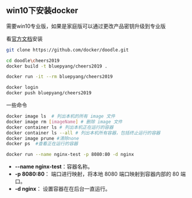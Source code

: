 ## win10下安装docker

需要win10专业版，如果是家庭版可以通过更改产品密钥升级到专业版

看[官方文档](https://docs.docker.com/docker-for-windows/install/)安装



```bash
git clone https://github.com/docker/doodle.git
```



```bash
cd doodle\cheers2019 
docker build -t bluepyang/cheers2019 .
```



```bash
docker run -it --rm bluepyang/cheers2019
```



```bash
docker login 
docker push bluepyang/cheers2019
```





一些命令

```bash
docker image ls  # 列出本机的所有 image 文件
docker image rm [imageName] # 删除 image 文件
docker container ls # 列出本机正在运行的容器
docker container ls --all # 列出本机所有容器，包括终止运行的容器
docker image prune #清除none
docker ps  #查看正在运行的容器
```



```bash
docker run --name nginx-test -p 8080:80 -d nginx
```

- **--name nginx-test**：容器名称。
- **-p 8080:80**： 端口进行映射，将本地 8080 端口映射到容器内部的 80 端口。
- **-d nginx**： 设置容器在在后台一直运行。